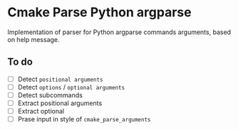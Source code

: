 # Cmake Parse Python argparse

Implementation of parser for Python argparse commands arguments, based on help message.

## To do

- [ ] Detect `positional arguments`
- [ ] Detect `options` / `optional arguments`
- [ ] Detect subcommands
- [ ] Extract positional arguments
- [ ] Extract optional
- [ ] Prase input in style of `cmake_parse_arguments`
